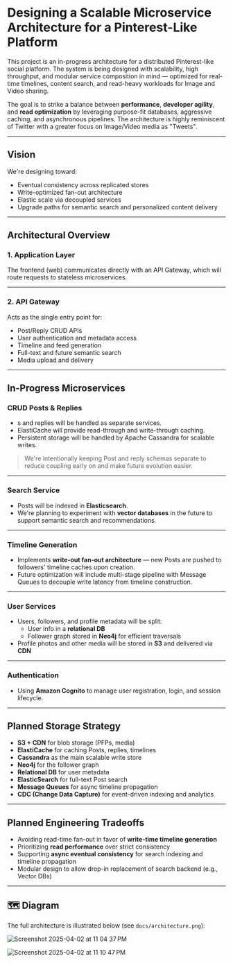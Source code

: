 # Designing a Scalable Microservice Architecture for a Pinterest-Like Platform

This project is an in-progress architecture for a distributed Pinterest-like social platform. The system is being designed with scalability, high throughput, and modular service composition in mind — optimized for real-time timelines, content search, and read-heavy workloads for Image and Video sharing.

The goal is to strike a balance between **performance**, **developer agility**, and **read optimization** by leveraging purpose-fit databases, aggressive caching, and asynchronous pipelines. The architecture is highly reminiscent of Twitter with a greater focus on Image/Video media as "Tweets".

---

## Vision

We're designing toward:
- Eventual consistency across replicated stores
- Write-optimized fan-out architecture
- Elastic scale via decoupled services
- Upgrade paths for semantic search and personalized content delivery

---

## Architectural Overview

### 1. **Application Layer**
The frontend (web) communicates directly with an API Gateway, which will route requests to stateless microservices.

---

### 2. **API Gateway**
Acts as the single entry point for:
- Post/Reply CRUD APIs
- User authentication and metadata access
- Timeline and feed generation
- Full-text and future semantic search
- Media upload and delivery

---

## In-Progress Microservices

### CRUD Posts & Replies
- s and replies will be handled as separate services.
- ElastiCache will provide read-through and write-through caching.
- Persistent storage will be handled by Apache Cassandra for scalable writes.

> We're intentionally keeping Post and reply schemas separate to reduce coupling early on and make future evolution easier.

---

### Search Service
- Posts will be indexed in **Elasticsearch**.
- We're planning to experiment with **vector databases** in the future to support semantic search and recommendations.

---

### Timeline Generation
- Implements **write-out fan-out architecture** — new Posts are pushed to followers' timeline caches upon creation.
- Future optimization will include multi-stage pipeline with Message Queues to decouple write latency from timeline construction.

---

### User Services
- Users, followers, and profile metadata will be split:
  - User info in a **relational DB**
  - Follower graph stored in **Neo4j** for efficient traversals
- Profile photos and other media will be stored in **S3** and delivered via **CDN**

---

### Authentication
- Using **Amazon Cognito** to manage user registration, login, and session lifecycle.

---

## Planned Storage Strategy

- **S3 + CDN** for blob storage (PFPs, media)
- **ElastiCache** for caching Posts, replies, timelines
- **Cassandra** as the main scalable write store
- **Neo4j** for the follower graph
- **Relational DB** for user metadata
- **ElasticSearch** for full-text Post search
- **Message Queues** for async timeline propagation
- **CDC (Change Data Capture)** for event-driven indexing and analytics

---

## Planned Engineering Tradeoffs

- Avoiding read-time fan-out in favor of **write-time timeline generation**
- Prioritizing **read performance** over strict consistency
- Supporting **async eventual consistency** for search indexing and timeline propagation
- Modular design to allow drop-in replacement of search backend (e.g., Vector DBs)

---

## 🗺️ Diagram

The full architecture is illustrated below (see `docs/architecture.png`):



![Screenshot 2025-04-02 at 11 04 37 PM](https://github.com/user-attachments/assets/3251d08f-de00-43b5-9ff4-7e088a9ca711)

![Screenshot 2025-04-02 at 11 10 47 PM](https://github.com/user-attachments/assets/d6415583-78da-47da-93ce-68ca7c928e67)
